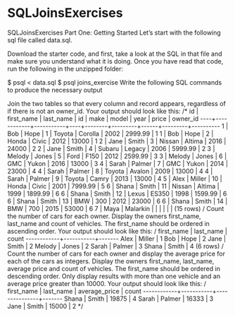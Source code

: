 # SQLJoinsExercises

SQLJoinsExercises
Part One: Getting Started Let’s start with the following sql file called data.sql.

Download the starter code, and first, take a look at the SQL in that file and make sure you understand what it is doing. Once you have read that code, run the following in the unzipped folder:

$ psql < data.sql $ psql joins_exercise Write the following SQL commands to produce the necessary output

Join the two tables so that every column and record appears, regardless of if there is not an owner_id. Your output should look like this: /* id | first_name | last_name | id | make | model | year | price | owner_id ----+------------+-----------+----+--------+---------+------+---------+---------- 1 | Bob | Hope | 1 | Toyota | Corolla | 2002 | 2999.99 | 1 1 | Bob | Hope | 2 | Honda | Civic | 2012 | 13000 | 1 2 | Jane | Smith | 3 | Nissan | Altima | 2016 | 24000 | 2 2 | Jane | Smith | 4 | Subaru | Legacy | 2006 | 5999.99 | 2 3 | Melody | Jones | 5 | Ford | F150 | 2012 | 2599.99 | 3 3 | Melody | Jones | 6 | GMC | Yukon | 2016 | 13000 | 3 4 | Sarah | Palmer | 7 | GMC | Yukon | 2014 | 23000 | 4 4 | Sarah | Palmer | 8 | Toyota | Avalon | 2009 | 13000 | 4 4 | Sarah | Palmer | 9 | Toyota | Camry | 2013 | 13000 | 4 5 | Alex | Miller | 10 | Honda | Civic | 2001 | 7999.99 | 5 6 | Shana | Smith | 11 | Nissan | Altima | 1999 | 1899.99 | 6 6 | Shana | Smith | 12 | Lexus | ES350 | 1998 | 1599.99 | 6 6 | Shana | Smith | 13 | BMW | 300 | 2012 | 23000 | 6 6 | Shana | Smith | 14 | BMW | 700 | 2015 | 53000 | 6 7 | Maya | Malarkin | | | | | | (15 rows) / Count the number of cars for each owner. Display the owners first_name, last_name and count of vehicles. The first_name should be ordered in ascending order. Your output should look like this: / first_name | last_name | count ------------+-----------+------- Alex | Miller | 1 Bob | Hope | 2 Jane | Smith | 2 Melody | Jones | 2 Sarah | Palmer | 3 Shana | Smith | 4 (6 rows) / Count the number of cars for each owner and display the average price for each of the cars as integers. Display the owners first_name, last_name, average price and count of vehicles. The first_name should be ordered in descending order. Only display results with more than one vehicle and an average price greater than 10000. Your output should look like this: / first_name | last_name | average_price | count ------------+-----------+---------------+------- Shana | Smith | 19875 | 4 Sarah | Palmer | 16333 | 3 Jane | Smith | 15000 | 2 */
